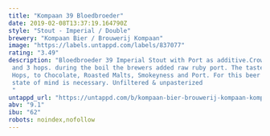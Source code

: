 ```yaml
---
title: "Kompaan 39 Bloedbroeder"
date: 2019-02-08T13:37:19.164790Z
style: "Stout - Imperial / Double"
brewery: "Kompaan Bier / Brouwerij Kompaan"
image: "https://labels.untappd.com/labels/837077"
rating: "3.49"
description: "Bloedbroeder 39 Imperial Stout with Port as additive.Crowned as best dutch beer of 2017, Gold medal in Mitra Beerchallenge 2017, Gold medal Barcelona Beer Challenge 2017.  For this beer the brewers used 5 malts and 3 hops. during the boil the brewers added raw ruby port. The taste goes from Hops, to Chocolate, Roasted Malts, Smokeyness and Port. For this beer the correct state of mind is necessary. Unfiltered & unpasterized "
untappd_url: "https://untappd.com/b/kompaan-bier-brouwerij-kompaan-kompaan-39-bloedbroeder/837077"
abv: "9.1"
ibu: "62"
robots: noindex,nofollow
---
```

